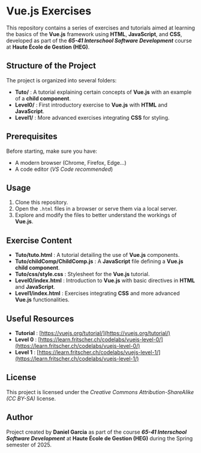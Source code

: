# Vue.js Exercises

This repository contains a series of exercises and tutorials aimed at learning the basics of the **Vue.js** framework using **HTML**, **JavaScript**, and **CSS**, developed as part of the ***65-41 Interschool Software Development*** course at **Haute École de Gestion (HEG)**.

## Structure of the Project

The project is organized into several folders:
- **Tuto/** : A tutorial explaining certain concepts of **Vue.js** with an example of a **child component**.
- **Level0/** : First introductory exercise to **Vue.js** with **HTML** and **JavaScript**.
- **Level1/** : More advanced exercises integrating **CSS** for styling.

## Prerequisites

Before starting, make sure you have:
- A modern browser (Chrome, Firefox, Edge...)
- A code editor (*VS Code recommended*)

## Usage

1. Clone this repository.
2. Open the `.html` files in a browser or serve them via a local server.
3. Explore and modify the files to better understand the workings of **Vue.js**.

## Exercise Content

- **Tuto/tuto.html** : A tutorial detailing the use of **Vue.js** components.
- **Tuto/childComp/ChildComp.js** : A **JavaScript** file defining a **Vue.js child component**.
- **Tuto/css/style.css** : Stylesheet for the **Vue.js** tutorial.
- **Level0/index.html** : Introduction to **Vue.js** with basic directives in **HTML** and **JavaScript**.
- **Level1/index.html** : Exercises integrating **CSS** and more advanced **Vue.js** functionalities.

## Useful Resources

- **Tutorial** : [https://vuejs.org/tutorial/](https://vuejs.org/tutorial/)
- **Level 0** : [https://learn.fritscher.ch/codelabs/vuejs-level-0/](https://learn.fritscher.ch/codelabs/vuejs-level-0/)
- **Level 1** : [https://learn.fritscher.ch/codelabs/vuejs-level-1/](https://learn.fritscher.ch/codelabs/vuejs-level-1/)

## License

This project is licensed under the *Creative Commons Attribution-ShareAlike (CC BY-SA)* license.

## Author

Project created by **Daniel Garcia** as part of the course ***65-41 Interschool Software Development*** at **Haute École de Gestion (HEG)** during the Spring semester of 2025.
